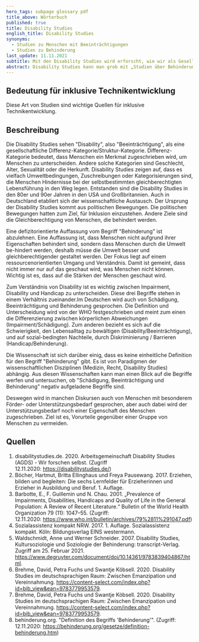 ```yaml
---
hero_tags: subpage glossary pdf
title_above: Wörterbuch
published: true
title: Disability Studies
english_title: Disability Studies
synonyms:
  - Studien zu Menschen mit Beeinträchtigungen
  - Studien zu Behinderung
last_update: 11.11.2021
subtitle: Mit den Disability Studies wird erforscht, wie wir als Gesellschaft über Behinderung denken und wie wir Barrieren abbauen können, um Menschen mit Behinderungen ein gleichberechtigtes Leben zu ermöglichen
abstract: Disability Studies kann man grob mit „Studien über Behinderung“ übersetzen. Sie beschäftigen sich damit, wie eine Gesellschaft Behinderung wahrnimmt und versteht. Dabei werden die Erfahrungen von Menschen betrachtet, die eine Behinderung oder Beeinträchtigung haben. Man untersucht medizinische Aspekte, aber auch soziale, kulturelle, politische und historische Zusammenhänge. Ziel ist es, Barrieren abzubauen, damit Menschen mit einer Behinderung oder Beeinträchtigung leichter am gesellschaftlichen, kulturellen und wirtschaftlichen Leben teilnehmen können.
---
```


## Bedeutung für inklusive Technikentwicklung

Diese Art von Studien sind wichtige Quellen für inklusive Technikentwicklung.

## Beschreibung

Die Disability Studies sehen "Disability", also "Beeinträchtigung", als eine gesellschaftliche Differenz-Kategorie/Struktur-Kategorie. Differenz-Kategorie bedeutet, dass Menschen ein Merkmal zugeschrieben wird, um Menschen zu unterscheiden. Andere solche Kategorien sind Geschlecht, Alter, Sexualität oder die Herkunft. Disability Studies zeigen auf, dass es vielfach Umweltbedingungen, Zuschreibungen oder Kategorisierungen sind, die Menschen Hindernisse bei der selbstbestimmten gleichberechtigten Lebensführung in den Weg legen. Entstanden sind die Disability Studies in den 80er und 90er Jahren in den USA und Großbritannien. Auch in Deutschland etabliert sich der wissenschaftliche Austausch. Der Ursprung der Disability Studies kommt aus politischen Bewegungen. Die politischen Bewegungen hatten zum Ziel, für Inklusion einzustehen. Andere Ziele sind die Gleichberechtigung von Menschen, die behindert werden.

Eine defizitorientierte Auffassung vom Begriff "Behinderung" ist abzulehnen. Eine Auffassung ist, dass Menschen nicht aufgrund ihrer Eigenschaften behindert sind, sondern dass Menschen durch die Umwelt be-hindert werden, deshalb müsse die Umwelt besser und gleichberechtigender gestaltet werden. Der Fokus liegt auf einem ressourcenorientierten Umgang und Verständnis. Damit ist gemeint, dass nicht immer nur auf das geschaut wird, was Menschen nicht können. Wichtig ist es, dass auf die Stärken der Menschen geschaut wird.

Zum Verständnis von Disability ist es wichtig zwischen Impairment, Disability und Handicap zu unterscheiden. Diese drei Begriffe stehen in einem Verhältnis zueinander.Im Deutschen wird auch von Schädigung, Beeinträchtigung und Behinderung gesprochen. Die Definition und Unterscheidung wird von der WHO festgeschrieben und meint zum einen die Differenzierung zwischen körperlichen Abweichungen (Impairment/Schädigung). Zum anderen bezieht es sich auf die Schwierigkeit, den Lebensalltag zu bewältigen (Disability/Beeinträchtigung), und auf sozial-bedingten Nachteile, durch Diskriminierung / Barrieren (Handicap/Behinderung).

Die Wissenschaft ist sich darüber einig, dass es keine einheitliche Definition für den Begriff "Behinderung" gibt. Es ist von Paradigmen der wissenschaftlichen Disziplinen (Medizin, Recht, Disability Studies) abhängig. Aus diesen Wissenschaften kann man einen Blick auf die Begriffe werfen und untersuchen, ob "Schädigung, Beeinträchtigung und Behinderung" negativ aufgeladene Begriffe sind.

Deswegen wird in manchen Diskursen auch von Menschen mit besonderem Förder- oder Unterstützungsbedarf gesprochen, aber auch dabei wird der Unterstützungsbedarf noch einer Eigenschaft des Menschen zugeschrieben. Ziel ist es, Vorurteile gegenüber einer Gruppe von Menschen zu vermeiden.

## Quellen

1. disabilitystudies.de. 2020. Arbeitsgemeinschaft Disability Studies (AGDS) - Wir forschen selbst. (Zugriff 12.11.2020: https://disabilitystudies.de/)
2. Böcher, Hartmut, Britta Ellinghaus und Freya Pausewang. 2017. Erziehen, bilden und begleiten: Die sechs Lernfelder für Erzieherinnen und Erzieher in Ausbildung und Beruf. 1. Auflage.
3. Barbotte, E., F. Guillemin und N. Chau. 2001. „Prevalence of Impairments, Disabilities, Handicaps and Quality of Life in the General Population: A Review of Recent Literature.“ Bulletin of the World Health Organization 79 (11): 1047–55. (Zugriff: 12.11.2020: https://www.who.int/bulletin/archives/79%2811%291047.pdf)
4. Sozialassistenz kompakt NRW. 2017. 1. Auflage. Sozialassistenz kompakt. Köln: Bildungsverlag EINS westermann.
5. Waldschmidt, Anne und Werner Schneider. 2007. Disability Studies, Kultursoziologie und Soziologie der Behinderung: transcript-Verlag. Zugriff am 25. Februar 2021. https://www.degruyter.com/document/doi/10.14361/9783839404867/html.
6. Brehme, David, Petra Fuchs und Swantje Köbsell. 2020. Disability Studies im deutschsprachigen Raum: Zwischen Emanzipation und Vereinnahmung. https://content-select.com/index.php?id=bib_view&ean=9783779953579.
7. Brehme, David, Petra Fuchs und Swantje Köbsell. 2020. Disability Studies im deutschsprachigen Raum: Zwischen Emanzipation und Vereinnahmung. https://content-select.com/index.php?id=bib_view&ean=9783779953579.
8. behinderung.org. "Definition des Begriffs 'Behinderung'". (Zugriff: 12.11.2020: https://behinderung.org/gesetze/definition-behinderung.htm)
